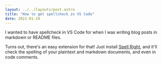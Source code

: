 ```yaml
---
layout: ../../layouts/post.astro
title: "How to get spellcheck in VS Code"
date: 2021-01-24
---
```

I wanted to have spellcheck in VS Code for when I was writing blog posts in markdown or README files.

Turns out, there's an easy extension for that! Just install [Spell Right](https://marketplace.visualstudio.com/items?itemName=ban.spellright), and it'll check the spelling of your plaintext and markdown documents, and even in code comments.